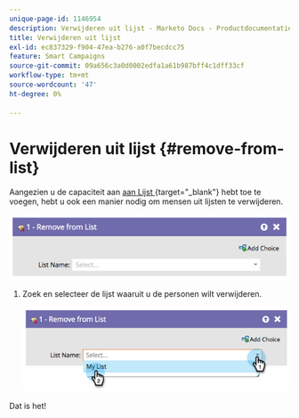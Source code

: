 ```yaml
---
unique-page-id: 1146954
description: Verwijderen uit lijst - Marketo Docs - Productdocumentatie
title: Verwijderen uit lijst
exl-id: ec837329-f904-47ea-b276-a0f7becdcc75
feature: Smart Campaigns
source-git-commit: 09a656c3a0d0002edfa1a61b987bff4c1dff33cf
workflow-type: tm+mt
source-wordcount: '47'
ht-degree: 0%

---
```


# Verwijderen uit lijst {#remove-from-list}

Aangezien u de capaciteit aan [ aan Lijst ](/help/marketo/product-docs/core-marketo-concepts/smart-campaigns/flow-actions/add-to-list.md){target="_blank"} hebt toe te voegen, hebt u ook een manier nodig om mensen uit lijsten te verwijderen.

![](assets/remove-from-list-1.png)

1. Zoek en selecteer de lijst waaruit u de personen wilt verwijderen.

   ![](assets/remove-from-list-2.png)

Dat is het!
